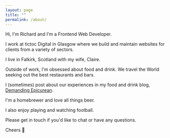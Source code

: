 ```yaml
---
layout: page
title: ""
permalink: /about/
---
```


Hi, I'm Richard and I'm a Frontend Web Developer.

I work at tictoc Digital in Glasgow where we build and maintain websites for clients from a variety of sectors.

I live in Falkirk, Scotland with my wife, Claire.

Outside of work, I'm obsessed about food and drink. We travel the World seeking out the best restaurants and bars.

I (sometimes) post about our experiences in my food and drink blog, [Demanding Epicurean](https://demandingepicurean.co.uk).

I'm a homebrewer and love all things beer.

I also enjoy playing and watching football.

Please get in touch if you'd like to chat or have any questions.

Cheers 🍻